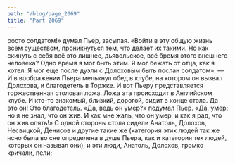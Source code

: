 ```yaml
---
path: "/blog/page_2069"
title: "Part 2069"
---
```


росто солдатом!» думал Пьер, засыпая. «Войти в эту общую жизнь всем существом, проникнуться тем, что делает их такими. Но как скинуть с себя всё это лишнее, дьявольское, всё бремя этого внешнего человека? Одно время я мог быть этим. Я мог бежать от отца, как я хотел. Я мог еще после дуэли с Долоховым быть послан солдатом». — И в воображении Пьера мелькнул обед в клубе, на котором он вызвал Долохова, и благодетель в Торжке. И вот Пьеру представляется торжественная столовая ложа. Ложа эта происходит в Английском клубе. И кто-то знакомый, близкий, дорогой, сидит в конце стола. Да это он! Это благодетель. «Да, ведь он умер?» подумал Пьер. «Да, умер; но я не знал, что он жив. И как мне жаль, что он умер, и как я рад, что он жив опять!» С одной стороны стола сидели Анатоль, Долохов, Несвицкой, Денисов и другие такие же (категория этих людей так же ясно была во сне определена в душе Пьера, как и категория тех людей, которых он называл они), и эти люди, Анатоль, Долохов, громко кричали, пели; 
